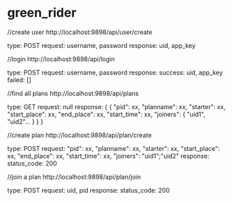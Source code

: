green_rider
===========

//create user
http://localhost:9898/api/user/create

type: POST
request:
    username, password
response:
    uid, app_key

//login
http://localhost:9898/api/login

type: POST
request:
    username, password
response:
    success: uid, app_key
    failed: []

//find all plans
http://localhost:9898/api/plans

type: GET
request:
    null
response:
    {
        {
            "pid": xx,
            "planname": xx,
            "starter": xx,
            "start_place": xx,
            "end_place": xx,
            "start_time": xx,
            "joiners":
                {
                    "uid1", "uid2"...
                }
        }
    }

//create plan
http://localhost:9898/api/plan/create

type: POST
request:
    "pid": xx,
    "planname": xx,
    "starter": xx,
    "start_place": xx,
    "end_place": xx,
    "start_time": xx,
    "joiners": "uid1";"uid2"
response:
    status_code: 200

//join a plan
http://localhost:9898/api/plan/join

type: POST
request:
    uid, pid
response:
    status_code: 200



